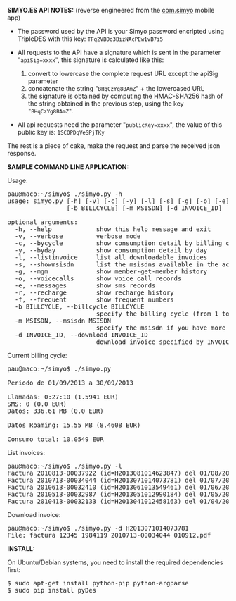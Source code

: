 <b>SIMYO.ES API NOTES:</b>
(reverse engineered from the <a href="https://play.google.com/store/apps/details?id=com.simyo">com.simyo</a> mobile app)

- The password used by the API is your Simyo password encripted using
TripleDES with this key: `TFq2VBDo3BizNAcPEw1vB7i5` 

- All requests to the API have a signature which is sent in the parameter
"`apiSig=xxxx`", this signature is calculated like this:
  1. convert to lowercase the complete request URL except the apiSig
parameter 
  2. concatenate the string "`BHqCzYg8BAmZ`" + the lowercased URL
  3. the signature is obtained by computing the HMAC-SHA256 hash of the
string obtained in the previous step, using the key "`BHqCzYg8BAmZ`".

- All api requests need the parameter "`publicKey=xxxx`", the value of
this public key is: `1SCOPDqVeSPjTKy`

The rest is a piece of cake, make the request and parse the received
json response.

<b>SAMPLE COMMAND LINE APPLICATION:</b>

Usage:
<pre>
pau@maco:~/simyo$ ./simyo.py -h
usage: simyo.py [-h] [-v] [-c] [-y] [-l] [-s] [-g] [-o] [-e] [-r] [-f]
                [-b BILLCYCLE] [-m MSISDN] [-d INVOICE_ID]

optional arguments:
  -h, --help            show this help message and exit
  -v, --verbose         verbose mode
  -c, --bycycle         show consumption detail by billing cycle (default)
  -y, --byday           show consumption detail by day
  -l, --listinvoice     list all downloadable invoices
  -s, --showmsisdn      list the msisdns available in the account
  -g, --mgm             show member-get-member history
  -o, --voicecalls      show voice call records
  -e, --messages        show sms records
  -r, --recharge        show recharge history
  -f, --frequent        show frequent numbers
  -b BILLCYCLE, --billcycle BILLCYCLE
                        specify the billing cycle (from 1 to 6), default=1
  -m MSISDN, --msisdn MSISDN
                        specify the msisdn if you have more than 1 line
  -d INVOICE_ID, --download INVOICE_ID
                        download invoice specified by INVOICE_ID
</pre>

Current billing cycle:
<pre>
pau@maco:~/simyo$ ./simyo.py

Periodo de 01/09/2013 a 30/09/2013

Llamadas: 0:27:10 (1.5941 EUR)
SMS: 0 (0.0 EUR)
Datos: 336.61 MB (0.0 EUR)

Datos Roaming: 15.55 MB (8.4608 EUR)

Consumo total: 10.0549 EUR
</pre>

List invoices:
<pre>
pau@maco:~/simyo$ ./simyo.py -l
Factura 2010813-00037922 (id=H2013081014623847) del 01/08/2013 al 31/08/2013
Factura 2010713-00034044 (id=H2013071014073781) del 01/07/2013 al 31/07/2013
Factura 2010613-00032410 (id=H2013061013549461) del 01/06/2013 al 30/06/2013
Factura 2010513-00032987 (id=H2013051012990184) del 01/05/2013 al 31/05/2013
Factura 2010413-00032133 (id=H2013041012458163) del 01/04/2013 al 30/04/2013
</pre>

Download invoice:
<pre>
pau@maco:~/simyo$ ./simyo.py -d H2013071014073781
File: factura_12345_1984119_2010713-00034044_010912.pdf
</pre>

<b>INSTALL:</b>

On Ubuntu/Debian systems, you need to install the required dependencies first:
<pre>
$ sudo apt-get install python-pip python-argparse
$ sudo pip install pyDes
</pre>
